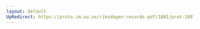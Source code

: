 ```yaml
---
layout: default
UpRedirect: https://pruto.im.uu.se/riksdagen-records-pdf/1881/prot-1881--ak--020.pdf
---
```

